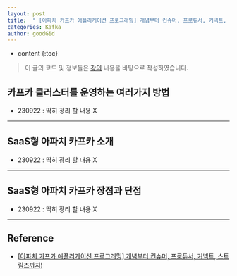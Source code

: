 ```yaml
---
layout: post
title:  " [아파치 카프카 애플리케이션 프로그래밍] 개념부터 컨슈머, 프로듀서, 커넥트, 스트림즈까지! 강의 정리 : 카프카 클러스터를 운영하는 여러가지 방법 "
categories: Kafka
author: goodGid
---
```

* content
{:toc}

> 이 글의 코드 및 정보들은 [강의](https://shorturl.at/gpsQS) 내용을 바탕으로 작성하였습니다.

## 카프카 클러스터를 운영하는 여러가지 방법

* 230922 : 딱히 정리 할 내용 X

---

## SaaS형 아파치 카프카 소개

* 230922 : 딱히 정리 할 내용 X

---

## SaaS형 아파치 카프카 장점과 단점

* 230922 : 딱히 정리 할 내용 X

---

## Reference

* [[아파치 카프카 애플리케이션 프로그래밍] 개념부터 컨슈머, 프로듀서, 커넥트, 스트림즈까지!](https://shorturl.at/gpsQS)